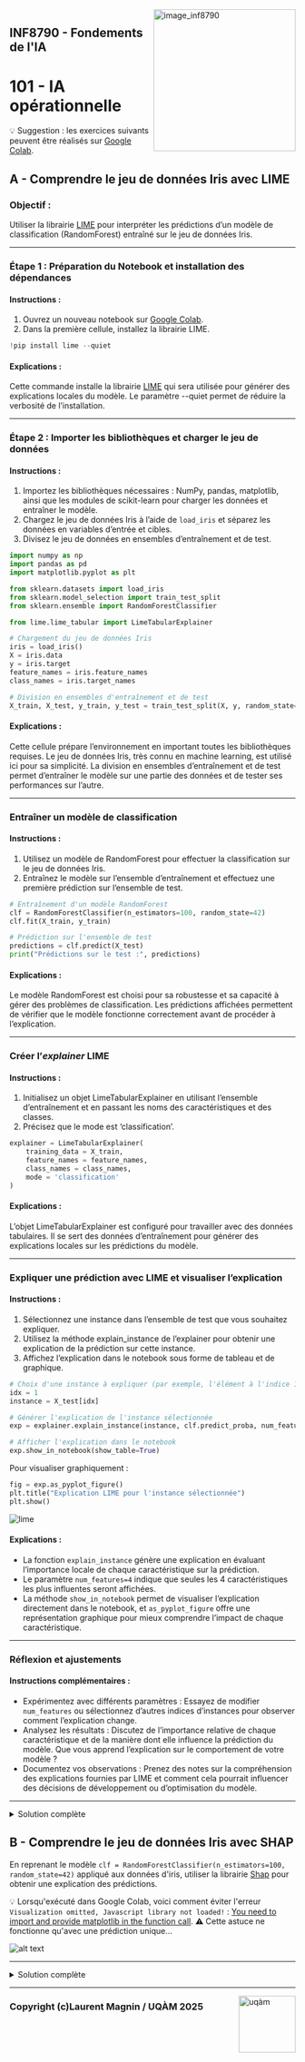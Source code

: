 <script type="text/javascript" async
  src="https://polyfill.io/v3/polyfill.min.js?features=es6">
</script>
<script type="text/javascript" async>
  window.MathJax = {
    tex: {
      inlineMath: [['$', '$'], ['\\(', '\\)']],  // Enables single $ for inline math
      displayMath: [['$$', '$$'], ['\\[', '\\]']]
    },
    svg: {
      fontCache: 'global'
    }
  };
</script>
<script type="text/javascript" async
  src="https://cdnjs.cloudflare.com/ajax/libs/mathjax/3.2.2/es5/tex-mml-chtml.js">
</script>

<img style="float: right;" src="../../images/image_inf8790.png" alt="image_inf8790" width="250"/>

## INF8790 - Fondements de l'IA
# 101 - IA opérationnelle

:bulb: Suggestion : les exercices suivants peuvent être réalisés sur [Google Colab](https://colab.google).

## A - Comprendre le jeu de données Iris avec LIME

### Objectif :
Utiliser la librairie [LIME](https://github.com/marcotcr/lime) pour interpréter les prédictions d’un modèle de classification (RandomForest) entraîné sur le jeu de données Iris.

---

### Étape 1 : Préparation du Notebook et installation des dépendances

#### Instructions :
1.	Ouvrez un nouveau notebook sur [Google Colab](https://colab.google).
2.	Dans la première cellule, installez la librairie LIME.

```Python
!pip install lime --quiet
````
#### Explications :
Cette commande installe la librairie [LIME](https://pypi.org/project/lime/) qui sera utilisée pour générer des explications locales du modèle. Le paramètre --quiet permet de réduire la verbosité de l’installation.

---
### Étape 2 : Importer les bibliothèques et charger le jeu de données

#### Instructions :
1.	Importez les bibliothèques nécessaires : NumPy, pandas, matplotlib, ainsi que les modules de scikit-learn pour charger les données et entraîner le modèle.
2.	Chargez le jeu de données Iris à l’aide de `load_iris` et séparez les données en variables d’entrée et cibles.
3.	Divisez le jeu de données en ensembles d’entraînement et de test.

```Python
import numpy as np
import pandas as pd
import matplotlib.pyplot as plt

from sklearn.datasets import load_iris
from sklearn.model_selection import train_test_split
from sklearn.ensemble import RandomForestClassifier

from lime.lime_tabular import LimeTabularExplainer

# Chargement du jeu de données Iris
iris = load_iris()
X = iris.data
y = iris.target
feature_names = iris.feature_names
class_names = iris.target_names

# Division en ensembles d'entraînement et de test
X_train, X_test, y_train, y_test = train_test_split(X, y, random_state=42, test_size=0.2)
```

#### Explications :
Cette cellule prépare l’environnement en important toutes les bibliothèques requises. Le jeu de données Iris, très connu en machine learning, est utilisé ici pour sa simplicité. La division en ensembles d’entraînement et de test permet d’entraîner le modèle sur une partie des données et de tester ses performances sur l’autre.

---
### Entraîner un modèle de classification

#### Instructions :
1.	Utilisez un modèle de RandomForest pour effectuer la classification sur le jeu de données Iris.
2.	Entraînez le modèle sur l’ensemble d’entraînement et effectuez une première prédiction sur l’ensemble de test.

```Python
# Entraînement d'un modèle RandomForest
clf = RandomForestClassifier(n_estimators=100, random_state=42)
clf.fit(X_train, y_train)

# Prédiction sur l'ensemble de test
predictions = clf.predict(X_test)
print("Prédictions sur le test :", predictions)
````

#### Explications :
Le modèle RandomForest est choisi pour sa robustesse et sa capacité à gérer des problèmes de classification. Les prédictions affichées permettent de vérifier que le modèle fonctionne correctement avant de procéder à l’explication.

---
### Créer l’_explainer_ LIME

#### Instructions :
1.	Initialisez un objet LimeTabularExplainer en utilisant l’ensemble d’entraînement et en passant les noms des caractéristiques et des classes.
2.	Précisez que le mode est ‘classification’.

```Python
explainer = LimeTabularExplainer(
    training_data = X_train,
    feature_names = feature_names,
    class_names = class_names,
    mode = 'classification'
)
```

#### Explications :
L’objet LimeTabularExplainer est configuré pour travailler avec des données tabulaires. Il se sert des données d’entraînement pour générer des explications locales sur les prédictions du modèle.

---
### Expliquer une prédiction avec LIME et visualiser l’explication

#### Instructions :
1.	Sélectionnez une instance dans l’ensemble de test que vous souhaitez expliquer.
2.	Utilisez la méthode explain_instance de l’explainer pour obtenir une explication de la prédiction sur cette instance.
3.	Affichez l’explication dans le notebook sous forme de tableau et de graphique.

```Python
# Choix d'une instance à expliquer (par exemple, l'élément à l'indice 1)
idx = 1
instance = X_test[idx]

# Générer l'explication de l'instance sélectionnée
exp = explainer.explain_instance(instance, clf.predict_proba, num_features=4)

# Afficher l'explication dans le notebook
exp.show_in_notebook(show_table=True)
```

Pour visualiser graphiquement :
```Python
fig = exp.as_pyplot_figure()
plt.title("Explication LIME pour l'instance sélectionnée")
plt.show()
```

![lime](lime.png)

#### Explications :
- La fonction `explain_instance` génère une explication en évaluant l’importance locale de chaque caractéristique sur la prédiction.
- Le paramètre `num_features=4` indique que seules les 4 caractéristiques les plus influentes seront affichées.
- La méthode `show_in_notebook` permet de visualiser l’explication directement dans le notebook, et `as_pyplot_figure` offre une représentation graphique pour mieux comprendre l’impact de chaque caractéristique.

---
### Réflexion et ajustements

#### Instructions complémentaires :
-	Expérimentez avec différents paramètres :
Essayez de modifier `num_features` ou sélectionnez d’autres indices d’instances pour observer comment l’explication change.
-	Analysez les résultats :
Discutez de l’importance relative de chaque caractéristique et de la manière dont elle influence la prédiction du modèle. Que vous apprend l’explication sur le comportement de votre modèle ?
-	Documentez vos observations :
Prenez des notes sur la compréhension des explications fournies par LIME et comment cela pourrait influencer des décisions de développement ou d’optimisation du modèle.

---

<details>
  <summary>Solution complète</summary>
  <a href="https://colab.research.google.com/drive/1sd_uxY3KJmjrFjRG4zNyzcPpOeWpWBlZ?usp=sharing">inf8790_lime.ipynb</a>
</details>

## B - Comprendre le jeu de données Iris avec SHAP

En reprenant le modèle `clf = RandomForestClassifier(n_estimators=100, random_state=42)` appliqué aux données d'iris, utiliser la librairie [Shap](https://shap.readthedocs.io/en/latest/example_notebooks/tabular_examples/model_agnostic/Iris%20classification%20with%20scikit-learn.html) pour obtenir une explication des prédictions. 

:bulb: Lorsqu'exécuté dans Google Colab, voici comment éviter l'erreur `Visualization omitted, Javascript library not loaded!` : [You need to import and provide matplotlib in the function call](https://github.com/shap/shap/issues/279#issuecomment-1860945852). :warning: Cette astuce ne fonctionne qu'avec une prédiction unique...

![alt text](shap.png)

---

<details>
  <summary>Solution complète</summary>
  <ul>
    <li><a href="hhttps://colab.research.google.com/drive/1GoW34vACUKA0vCAzBjPsF2sSxwbZWWp-?usp=sharing">inf8790_shap.ipynb</a></li>
    <li><a href="https://colab.research.google.com/github/reheinrich/shap-tutorials/blob/main/shap-basic-guide.ipynb">shap-basic-guide.ipynb</a></li>
  </ul>
</details>

--------------- 

<img style="float: right;" align="right" src="../../images/uqam.png" alt="uqàm" width="100"/>

### Copyright (c)Laurent Magnin / UQÀM 2025
